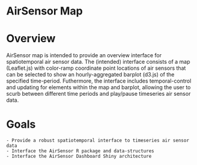 # AirSensor Map

# Overview

AirSensor map is intended to provide an overview interface for spatiotemporal air sensor data. The (intended) interface consists of a map (Leaflet.js) with color-ramp coordinate point locations of air sensors that can be selected to show an hourly-aggregated barplot (d3.js) of the specified time-period. Futhermore, the interface includes temporal-control and updating for elements within the map and barplot, allowing the user to scurb between different time periods and play/pause timeseries air sensor data.

# Goals

    - Provide a robust spatiotemporal interface to timeseries air sensor data
    - Interface the AirSensor R package and data-structures 
    - Interface the AirSensor Dashboard Shiny architecture 

# 